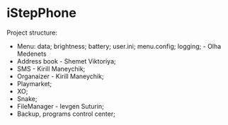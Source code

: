 # iStepPhone

Project structure:
- Menu:
    data;
	brightness;
	battery;
	user.ini;
	menu.config;
	logging;   - Olha Medenets
- Address book - Shemet Viktoriya;
- SMS - Kirill Maneychik;
- Organaizer - Kirill Maneychik;
- Playmarket;
- XO;
- Snake;
- FileManager - Ievgen Suturin;
- Backup, programs control center;